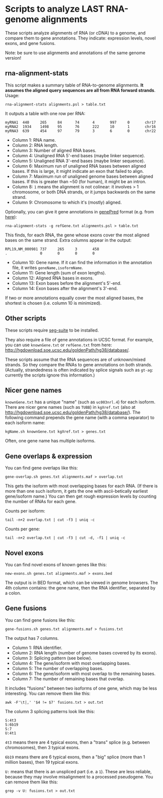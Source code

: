 # Scripts to analyze LAST RNA-genome alignments

These scripts analyze alignments of RNA (or cDNA) to a genome, and
compare them to gene annotations.  They indicate: expression levels,
novel exons, and gene fusions.

Note: be sure to use alignments and annotations of the same genome version!

## rna-alignment-stats

This script makes a summary table of RNA-to-genome alignments.  **It
assumes the aligned query sequences are all from RNA forward
strands**.  Usage:

    rna-alignment-stats alignments.psl > table.txt

It outputs a table with one row per RNA:

    myRNA1  440     265     84      74      4       997     0       chr17
    myRNA2  1934    1498    95      76      222     10      1       chr16
    myRNA3  639     454     97      79      3       6       0       chr22

* Column 1: RNA name.
* Column 2: RNA length.
* Column 3: Number of aligned RNA bases.
* Column 4: Unaligned RNA 5'-end bases (maybe linker sequence).
* Column 5: Unaligned RNA 3'-end bases (maybe linker sequence).
* Column 6: Maximum run of unaligned RNA bases between aligned bases.
  If this is large, it might indicate an exon that failed to align.
* Column 7: Maximum run of unaligned genome bases between aligned
  bases.  If this is greater than ~50 (for human), it might be an
  intron.
* Column 8: `1` means the alignment is not colinear: it involves > 1
  chromosome, or both DNA strands, or it jumps backwards on the same
  strand.
* Column 9: Chromosome to which it's (mostly) aligned.

Optionally, you can give it gene annotations in [genePred][] format
(e.g. from [here](http://hgdownload.soe.ucsc.edu/goldenPath/hg38/database/)):

    rna-alignment-stats -g refGene.txt alignments.psl > table.txt

This finds, for each RNA, the gene whose exons cover the most aligned
bases on the same strand.  Extra columns appear in the output:

    RPL19,NM_000981 737     265     3       458
    .               0       0       0       0

* Column 10: Gene name.  If it can find the information in the
  annotation file, it writes `geneName,isoformName`.
* Column 11: Gene length (sum of exon lengths).
* Column 12: Aligned RNA bases in exons.
* Column 13: Exon bases before the alignment's 5'-end.
* Column 14: Exon bases after the alignment's 3'-end.

If two or more annotations equally cover the most aligned bases, the
shortest is chosen (i.e. column 10 is minimized).

[genePred]: https://genome.ucsc.edu/FAQ/FAQformat.html#format9

## Other scripts

These scripts require [seg-suite](https://github.com/mcfrith/seg-suite)
to be installed.

They also require a file of gene annotations in UCSC format.  For
example, you can use `knownGene.txt` or `refGene.txt` from here:
<http://hgdownload.soe.ucsc.edu/goldenPath/hg38/database/>.

These scripts assume that the RNA sequences are of unknown/mixed
strands.  So they compare the RNAs to gene annotations on both
strands.  (Actually, strandedness is often indicated by splice signals
such as `gt-ag`: currently the scripts ignore this information.)

## Nicer gene names

`knownGene.txt` has a unique "name" (such as `uc003nrl.4`) for each
isoform.  There are nicer gene names (such as `TUBB`) in `kgXref.txt`
(also at <http://hgdownload.soe.ucsc.edu/goldenPath/hg38/database/>).
The following command prepends the gene name (with a comma separator)
to each isoform name:

    kgName.sh knownGene.txt kgXref.txt > genes.txt

Often, one gene name has multiple isoforms.

## Gene overlaps & expression

You can find gene overlaps like this:

    gene-overlap.sh genes.txt alignments.maf > overlap.txt

This gets the isoform with most overlapping bases for each RNA.  (If
there is more than one such isoform, it gets the one with
ascii-betically earliest gene/isoform name.)  You can then get rough
expression levels by counting the number of RNAs for each gene.

Counts per isoform:

    tail -n+2 overlap.txt | cut -f3 | uniq -c

Counts per gene:

    tail -n+2 overlap.txt | cut -f3 | cut -d, -f1 | uniq -c

## Novel exons

You can find novel exons of known genes like this:

    new-exons.sh genes.txt alignments.maf > exons.bed

The output is in BED format, which can be viewed in genome browsers.
The 4th column contains: the gene name, then the RNA identifier,
separated by a colon.

## Gene fusions

You can find gene fusions like this:

    gene-fusions.sh genes.txt alignments.maf > fusions.txt

The output has 7 columns.

* Column 1: RNA identifier.
* Column 2: RNA length (number of genome bases covered by its exons).
* Column 3: Splicing pattern (see below).
* Column 4: The gene/isoform with most overlapping bases.
* Column 5: The number of overlapping bases.
* Column 6: The gene/isoform with most overlap to the remaining bases.
* Column 7: The number of remaining bases that overlap.

It includes "fusions" between two isoforms of one gene, which may be
less interesting.  You can remove them like this:

    awk -F'\t|,' '$4 != $7' fusions.txt > out.txt

The column 3 splicing patterns look like this:

    S:4t3
    S:6b19
    S:7
    U:4t1

`4t3` means there are 4 typical exons, then a "trans" splice
(e.g. between chromosomes), then 3 typical exons.

`6b19` means there are 6 typical exons, then a "big" splice (more than
1 million bases), then 19 typical exons.

`U:` means that there is an unspliced part (i.e. a `1`).  These are
less reliable, because they may involve misalignment to a processed
pseudogene.  You can remove them like this:

    grep -v U: fusions.txt > out.txt
